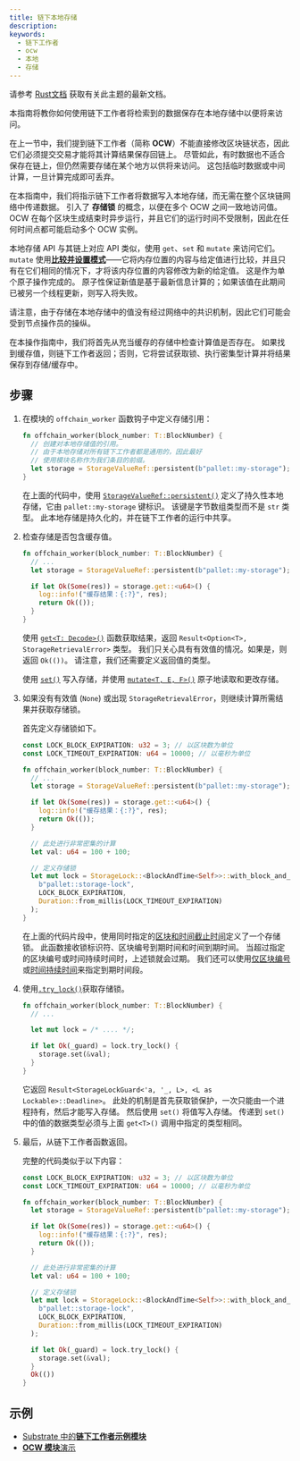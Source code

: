 ```yaml
---
title: 链下本地存储
description:
keywords:
  - 链下工作者
  - ocw
  - 本地
  - 存储
---
```


<div class="warning">
	 请参考 <a href="https://paritytech.github.io/polkadot-sdk/master/polkadot_sdk_docs/reference_docs/frame_offchain_workers/index.html">Rust文档</a> 获取有关此主题的最新文档。
</div>

本指南将教你如何使用链下工作者将检索到的数据保存在本地存储中以便将来访问。

在上一节中，我们提到链下工作者（简称 **OCW**）不能直接修改区块链状态，因此它们必须提交交易才能将其计算结果保存回链上。
尽管如此，有时数据也不适合保存在链上，但仍然需要存储在某个地方以供将来访问。
这包括临时数据或中间计算，一旦计算完成即可丢弃。

在本指南中，我们将指示链下工作者将数据写入本地存储，而无需在整个区块链网络中传递数据。
引入了 **存储锁** 的概念，以便在多个 OCW 之间一致地访问值。
OCW 在每个区块生成结束时异步运行，并且它们的运行时间不受限制，因此在任何时间点都可能启动多个 OCW 实例。

本地存储 API 与其链上对应 API 类似，使用 `get`、`set` 和 `mutate` 来访问它们。
`mutate` 使用[**比较并设置模式**](https://en.wikipedia.org/wiki/Compare-and-swap)——它将内存位置的内容与给定值进行比较，并且只有在它们相同的情况下，才将该内存位置的内容修改为新的给定值。
这是作为单个原子操作完成的。
原子性保证新值是基于最新信息计算的；如果该值在此期间已被另一个线程更新，则写入将失败。

请注意，由于存储在本地存储中的值没有经过网络中的共识机制，因此它们可能会受到节点操作员的操纵。

在本操作指南中，我们将首先从充当缓存的存储中检查计算值是否存在。
如果找到缓存值，则链下工作者返回；否则，它将尝试获取锁、执行密集型计算并将结果保存到存储/缓存中。

## 步骤

1. 在模块的 `offchain_worker` 函数钩子中定义存储引用：

   ```rust
   fn offchain_worker(block_number: T::BlockNumber) {
     // 创建对本地存储值的引用。
     // 由于本地存储对所有链下工作者都是通用的，因此最好
     // 使用模块名称作为我们条目的前缀。
     let storage = StorageValueRef::persistent(b"pallet::my-storage");
   }
   ```

   在上面的代码中，使用 [`StorageValueRef::persistent()`](https://paritytech.github.io/substrate/master/sp_runtime/offchain/storage/struct.StorageValueRef.html#method.persistent) 定义了持久性本地存储，它由 `pallet::my-storage` 键标识。
   该键是字节数组类型而不是 `str` 类型。
   此本地存储是持久化的，并在链下工作者的运行中共享。

1. 检查存储是否包含缓存值。

   ```rust
   fn offchain_worker(block_number: T::BlockNumber) {
     // ...
     let storage = StorageValueRef::persistent(b"pallet::my-storage");

     if let Ok(Some(res)) = storage.get::<u64>() {
       log::info!("缓存结果：{:?}", res);
       return Ok(());
     }
   }
   ```

   使用 [`get<T: Decode>()`](https://paritytech.github.io/substrate/master/sp_runtime/offchain/storage/struct.StorageValueRef.html#method.get) 函数获取结果，返回 `Result<Option<T>, StorageRetrievalError>` 类型。
   我们只关心具有有效值的情况。如果是，则返回 `Ok(())`。
   请注意，我们还需要定义返回值的类型。

   使用 [`set()`](https://paritytech.github.io/substrate/master/sp_runtime/offchain/storage/struct.StorageValueRef.html#method.get) 写入存储，并使用 [`mutate<T, E, F>()`](https://paritytech.github.io/substrate/master/sp_runtime/offchain/storage/struct.StorageValueRef.html#method.mutate) 原子地读取和更改存储。

1. 如果没有有效值 (`None`) 或出现 `StorageRetrievalError`，则继续计算所需结果并获取存储锁。

   首先定义存储锁如下。

   ```rust
   const LOCK_BLOCK_EXPIRATION: u32 = 3; // 以区块数为单位
   const LOCK_TIMEOUT_EXPIRATION: u64 = 10000; // 以毫秒为单位

   fn offchain_worker(block_number: T::BlockNumber) {
     // ...
     let storage = StorageValueRef::persistent(b"pallet::my-storage");

     if let Ok(Some(res)) = storage.get::<u64>() {
       log::info!("缓存结果：{:?}", res);
       return Ok(());
     }

     // 此处进行非常密集的计算
     let val: u64 = 100 + 100;

     // 定义存储锁
     let mut lock = StorageLock::<BlockAndTime<Self>>::with_block_and_time_deadline(
       b"pallet::storage-lock",
       LOCK_BLOCK_EXPIRATION,
       Duration::from_millis(LOCK_TIMEOUT_EXPIRATION)
     );
   }
   ```

   在上面的代码片段中，使用同时指定的[区块和时间截止时间](https://paritytech.github.io/substrate/master/sp_runtime/offchain/storage_lock/struct.StorageLock.html#method.with_block_and_time_deadline)定义了一个存储锁。
   此函数接收锁标识符、区块编号到期时间和时间到期时间。
   当超过指定的区块编号或时间持续时间时，上述锁就会过期。
   我们还可以使用[仅区块编号](https://paritytech.github.io/substrate/master/sp_runtime/offchain/storage_lock/struct.StorageLock.html#method.with_block_deadline)或[时间持续时间](https://paritytech.github.io/substrate/master/sp_runtime/offchain/storage_lock/struct.StorageLock.html#method.with_deadline)来指定到期时间段。

1. 使用[`.try_lock()`](https://paritytech.github.io/substrate/master/sp_runtime/offchain/storage_lock/struct.StorageLock.html#method.try_lock)获取存储锁。

   ```rust
   fn offchain_worker(block_number: T::BlockNumber) {
     // ...

     let mut lock = /* .... */;

     if let Ok(_guard) = lock.try_lock() {
       storage.set(&val);
     }
   }
   ```

   它返回 `Result<StorageLockGuard<'a, '_, L>, <L as Lockable>::Deadline>`。
   此处的机制是首先获取锁保护，一次只能由一个进程持有，然后才能写入存储。
   然后使用 `set()` 将值写入存储。
   传递到 `set()` 中的值的数据类型必须与上面 `get<T>()` 调用中指定的类型相同。

1. 最后，从链下工作者函数返回。

   完整的代码类似于以下内容：

   ```rust
   const LOCK_BLOCK_EXPIRATION: u32 = 3; // 以区块数为单位
   const LOCK_TIMEOUT_EXPIRATION: u64 = 10000; // 以毫秒为单位

   fn offchain_worker(block_number: T::BlockNumber) {
     let storage = StorageValueRef::persistent(b"pallet::my-storage");

     if let Ok(Some(res)) = storage.get::<u64>() {
       log::info!("缓存结果：{:?}", res);
       return Ok(());
     }

     // 此处进行非常密集的计算
     let val: u64 = 100 + 100;

     // 定义存储锁
     let mut lock = StorageLock::<BlockAndTime<Self>>::with_block_and_time_deadline(
       b"pallet::storage-lock",
       LOCK_BLOCK_EXPIRATION,
       Duration::from_millis(LOCK_TIMEOUT_EXPIRATION)
     );

     if let Ok(_guard) = lock.try_lock() {
       storage.set(&val);
     }
     Ok(())
   }
   ```

## 示例

- [Substrate 中的**链下工作者示例模块**](https://github.com/paritytech/polkadot-sdk/blob/master/substrate/frame/examples/offchain-worker/src/lib.rs#L372-L441)
- [**OCW 模块**演示](https://github.com/jimmychu0807/substrate-offchain-worker-demo/blob/master/pallets/ocw/src/lib.rs#L299-L342)

